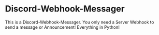 # Discord-Webhook-Messager
This is a Discord-Webhook-Messager. You only need a Server Webhook to send a message or Announcement! Everything in Python!
